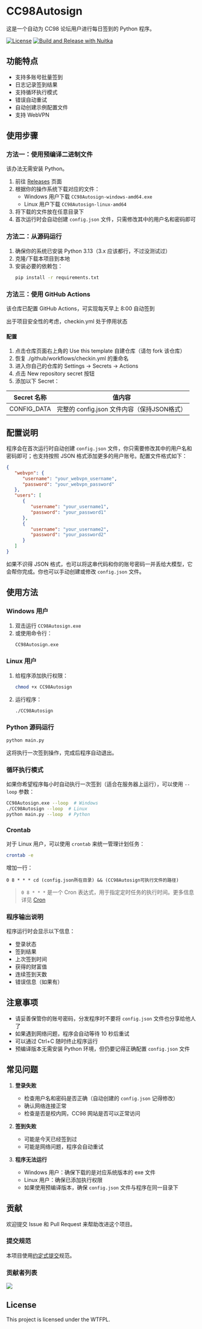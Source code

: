 # CC98Autosign

这是一个自动为 CC98 论坛用户进行每日签到的 Python 程序。

[![License](https://img.shields.io/static/v1?label=License&message=WTFPL&color=lightrey)](/LICENSE.txt)
[![Build and Release with Nuitka](https://github.com/inuEbisu/CC98Autosign/actions/workflows/release.yml/badge.svg)](https://github.com/inuEbisu/CC98Autosign/actions/workflows/release.yml)

## 功能特点

- 支持多账号批量签到
- 日志记录签到结果
- 支持循环执行模式
- 错误自动重试
- 自动创建示例配置文件
- 支持 WebVPN

## 使用步骤

### 方法一：使用预编译二进制文件

该办法无需安装 Python。

1. 前往 [Releases](https://github.com/inuEbisu/CC98Autosign/releases) 页面
2. 根据你的操作系统下载对应的文件：
   - Windows 用户下载 `CC98Autosign-windows-amd64.exe`
   - Linux 用户下载 `CC98Autosign-linux-amd64`
3. 将下载的文件放在任意目录下
4. 首次运行时会自动创建 `config.json` 文件，只需修改其中的用户名和密码即可

### 方法二：从源码运行

1. 确保你的系统已安装 Python 3.13（3.x 应该都行，不过没测试过）
2. 克隆/下载本项目到本地
3. 安装必要的依赖包：
   ```bash
   pip install -r requirements.txt
   ```

### 方法三：使用 GitHub Actions

该仓库已配置 GitHub Actions，可实现每天早上 8:00 自动签到

出于项目安全性的考虑，checkin.yml 处于停用状态

#### 配置
1. 点击仓库页面右上角的 Use this template 自建仓库（请勿 fork 该仓库）
2. 恢复 ./github/workflows/checkin.yml 的重命名
3. 进入你自己的仓库的 Settings → Secrets → Actions
4. 点击 New repository secret 按钮
5. 添加以下 Secret：

| Secret 名称 | 值内容                                      |
| ----------- | ------------------------------------------- |
| CONFIG_DATA | 完整的 config.json 文件内容（保持JSON格式） |

## 配置说明

程序会在首次运行时自动创建 `config.json` 文件，你只需要修改其中的用户名和密码即可；也支持按照 JSON 格式添加更多的用户账号。配置文件格式如下：

```json
{
   "webvpn": {
      "username": "your_webvpn_username",
      "password": "your_webvpn_password"
   },
   "users": [
      {
         "username": "your_username1",
         "password": "your_password1"
      },
      {
         "username": "your_username2",
         "password": "your_password2"
      }
   ]
}
```

如果不识得 JSON 格式，也可以将这串代码和你的账号密码一并丢给大模型，它会帮你完成。你也可以手动创建或修改 `config.json` 文件。

## 使用方法

### Windows 用户

1. 双击运行 `CC98Autosign.exe`
2. 或使用命令行：
   ```bash
   CC98Autosign.exe
   ```

### Linux 用户

1. 给程序添加执行权限：
   ```bash
   chmod +x CC98Autosign
   ```
2. 运行程序：
   ```bash
   ./CC98Autosign
   ```

### Python 源码运行

```bash
python main.py
```

这将执行一次签到操作，完成后程序自动退出。

### 循环执行模式

如果你希望程序每小时自动执行一次签到（适合在服务器上运行），可以使用 `--loop` 参数：

```bash
CC98Autosign.exe --loop  # Windows
./CC98Autosign --loop  # Linux
python main.py --loop  # Python
```

### Crontab

对于 Linux 用户，可以使用 `crontab` 来统一管理计划任务：

```bash
crontab -e
```

增加一行：
```
0 8 * * * cd (config.json所在目录) && (CC98Autosign可执行文件的路径)
```

> `0 8 * * *` 是一个 Cron 表达式，用于指定定时任务的执行时间。更多信息详见 [Cron](https://en.wikipedia.org/wiki/Cron)

### 程序输出说明

程序运行时会显示以下信息：
- 登录状态
- 签到结果
- 上次签到时间
- 获得的财富值
- 连续签到天数
- 错误信息（如果有）

## 注意事项

- 请妥善保管你的账号密码，分发程序时不要将 `config.json` 文件也分享给他人了
- 如果遇到网络问题，程序会自动等待 10 秒后重试
- 可以通过 Ctrl+C 随时终止程序运行
- 预编译版本无需安装 Python 环境，但仍要记得正确配置 `config.json` 文件

## 常见问题

1. **登录失败**
   - 检查用户名和密码是否正确（自动创建的 `config.json` 记得修改）
   - 确认网络连接正常
   - 检查是否是校内网，CC98 网站是否可以正常访问

2. **签到失败**
   - 可能是今天已经签到过
   - 可能是网络问题，程序会自动重试

3. **程序无法运行**
   - Windows 用户：确保下载的是对应系统版本的 exe 文件
   - Linux 用户：确保已添加执行权限
   - 如果使用预编译版本，确保 `config.json` 文件与程序在同一目录下

## 贡献

欢迎提交 Issue 和 Pull Request 来帮助改进这个项目。

### 提交规范

本项目使用[约定式提交](https://www.conventionalcommits.org/zh-hans/v1.0.0/)规范。

### 贡献者列表
<a href="https://github.com/inuEbisu/CC98Autosign/graphs/contributors">
  <img src="https://contrib.rocks/image?repo=inuEbisu/CC98Autosign" />
</a>

## License

This project is licensed under the WTFPL.
